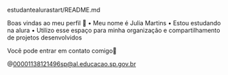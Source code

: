 estudantealurastart/README.md

Boas vindas ao meu perfil 💙
• Meu nome é Julia Martins
• Estou estudando na alura
• Utilizo esse espaço para minha organização e compartilhamento de projetos desenvolvidos

Você pode entrar em contato comigo📮

@00001138121496sp@al.educacao.sp.gov.br
